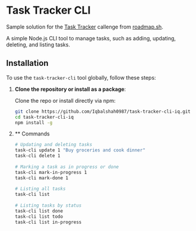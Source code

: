 # Task Tracker CLI
Sample solution for the [Task Tracker](https://roadmap.sh/projects/task-tracker) callenge from [roadmap.sh](https://roadmap.sh).

A simple Node.js CLI tool to manage tasks, such as adding, updating, deleting, and listing tasks. 

## Installation

To use the `task-tracker-cli` tool globally, follow these steps:

1. **Clone the repository or install as a package**:
   
   Clone the repo or install directly via npm:
   ```bash
   git clone https://github.com/Iqbalshah0987/task-tracker-cli-iq.git
   cd task-tracker-cli-iq
   npm install -g
2. ** Commands

   ```bash
   # Updating and deleting tasks
   task-cli update 1 "Buy groceries and cook dinner"
   task-cli delete 1
    
   # Marking a task as in progress or done
   task-cli mark-in-progress 1
   task-cli mark-done 1
    
   # Listing all tasks
   task-cli list
    
   # Listing tasks by status
   task-cli list done
   task-cli list todo
   task-cli list in-progress

